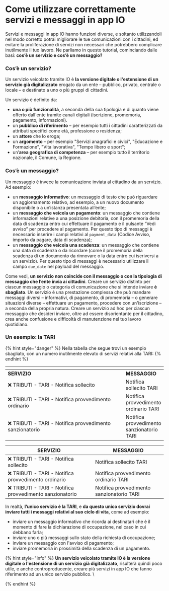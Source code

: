 # Come utilizzare correttamente servizi e messaggi in app IO

Servizi e messaggi in app IO hanno funzioni diverse, e soltanto utilizzandoli nel modo corretto potrai migliorare le tue comunicazioni con i cittadini, ed evitare la proliferazione di servizi non necessari che potrebbero complicare inutilmente il tuo lavoro.  Ne parliamo in questo tutorial, cominciando dalle basi: **cos’è un servizio e cos’è un messaggio?**

### Cos’è un servizio?

Un servizio veicolato tramite IO è **la versione digitale o l'estensione di un servizio già digitalizzato** erogato da un ente – pubblico, privato, centrale o locale – e destinato a uno o più gruppi di cittadini.

Un servizio è definito da:

* **una o più funzionalità**, a seconda della sua tipologia e di quanto viene offerto dall'ente tramite canali digitali (iscrizione, promemoria, pagamento, informazioni).&#x20;
* un **pubblico di riferimento** – per esempio tutti i cittadini caratterizzati da attributi specifici come età, professione o residenza;
* un **attore** che lo eroga;
* un **argomento** – per esempio "Servizi anagrafici e civici", "Educazione e Formazione", "Vita lavorativa", "Tempo libero e sport";
* un’**area geografica di competenza** – per esempio tutto il territorio nazionale, il Comune, la Regione.

### Cos’è un messaggio?

Un messaggio è invece la comunicazione inviata al cittadino da un servizio. Ad esempio:

* un **messaggio informativo**: un messaggio di testo che può riguardare un aggiornamento relativo, ad esempio, a un nuovo documento disponibile o a un’istanza presentata all’ente;
* un **messaggio che veicola un pagamento**: un messaggio che contiene informazioni relative a una posizione debitoria, con il promemoria della data di scadenza entro cui effettuare il pagamento e il pulsante “Vedi avviso” per procedere al pagamento. Per questo tipo di messaggi è necessario inserire i campi relativi al `payment_data` (Codice Avviso, importo da pagare, data di scadenza);
* un **messaggio che veicola una scadenza**: un messaggio che contiene una data di scadenza o da ricordare (come il promemoria della scadenza di un documento da rinnovare o la data entro cui iscriversi a un servizio). Per questo tipo di messaggi è necessario utilizzare il campo `due_date` nel payload del messaggio.

Come vedi, **un servizio non coincide con il messaggio o con la tipologia di messaggio che l’ente invia ai cittadini**. Creare un servizio distinto per ciascun messaggio o categoria di comunicazione che si intende inviare **è sbagliato**. Un servizio è una prestazione complessa che può mandare messaggi diversi – informativi, di pagamento, di promemoria – o generare situazioni diverse – effettuare un pagamento, procedere con un'iscrizione – a seconda della propria natura. Creare un servizio ad hoc per ciascun messaggio che desideri inviare, oltre ad essere disorientante per il cittadino, crea anche confusione e difficoltà di manutenzione nel tuo lavoro quotidiano.

### Un esempio: la TARI

{% hint style="danger" %}
Nella tabella che segue trovi un esempio sbagliato, con un numero inutilmente elevato di servizi relativi alla TARI:
{% endhint %}

<table data-header-hidden><thead><tr><th width="392"></th><th></th></tr></thead><tbody><tr><td><strong>SERVIZIO</strong></td><td><strong>MESSAGGIO</strong></td></tr><tr><td>❌  TRIBUTI - TARI - Notifica sollecito</td><td>Notifica sollecito TARI</td></tr><tr><td>❌  TRIBUTI - TARI - Notifica provvedimento ordinario</td><td>Notifica provvedimento ordinario TARI</td></tr><tr><td>❌  TRIBUTI - TARI - Notifica provvedimento sanzionatorio</td><td>Notifica provvedimento sanzionatorio TARI</td></tr></tbody></table>

| SERVIZIO                                                 | MESSAGGIO                                 |
| -------------------------------------------------------- | ----------------------------------------- |
| ❌  TRIBUTI - TARI - Notifica sollecito                   | Notifica sollecito TARI                   |
| ❌  TRIBUTI - TARI - Notifica provvedimento ordinario     | Notifica provvedimento ordinario TARI     |
| ❌  TRIBUTI - TARI - Notifica provvedimento sanzionatorio | Notifica provvedimento sanzionatorio TARI |

In realtà, **l’unico servizio è la TARI**, e **da questo unico servizio dovrai inviare tutti i messaggi relativi al suo ciclo di vita**, come ad esempio:

* inviare un messaggio informativo che ricorda ai destinatari che è il momento di fare la dichiarazione di occupazione, nel caso in cui debbano farla;
* inviare uno o più messaggi sullo stato della richiesta di occupazione;
* inviare un messaggio con l'avviso di pagamento;
* inviare promemoria in prossimità della scadenza di un pagamento.&#x20;

{% hint style="info" %}
**Un servizio veicolato tramite IO è la versione digitale o l'estensione di un servizio già digitalizzato**, risulterà quindi poco utile, e anche controproducente, creare più servizi in app IO che fanno riferimento ad un unico servizio pubblico. \

{% endhint %}
